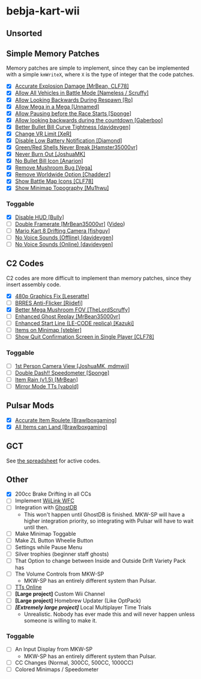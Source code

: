 # bebja-kart-wii

## Unsorted


## Simple Memory Patches
Memory patches are simple to implement, since they can be implemented with a simple `kmWriteX`, where `X` is the type of integer that the code patches.

- [x] [Accurate Explosion Damage [MrBean, CLF78]](https://mariokartwii.com/showthread.php?tid=1857)
- [x] [Allow All Vehicles in Battle Mode [Nameless / Scruffy]](https://mariokartwii.com/showthread.php?tid=2081)
- [x] [Allow Looking Backwards During Respawn [Ro]](https://mariokartwii.com/showthread.php?tid=2128)
- [x] [Allow Mega in a Mega [Unnamed]](https://mariokartwii.com/showthread.php?tid=1939)
- [x] [Allow Pausing before the Race Starts [Sponge]](https://mariokartwii.com/showthread.php?tid=2108)
- [x] [Allow looking backwards during the countdown [Gaberboo]](https://mariokartwii.com/showthread.php?tid=2109)
- [x] [Better Bullet Bill Curve Tightness [davidevgen]](https://mariokartwii.com/showthread.php?tid=196)
- [x] [Change VR Limit [XeR]](https://mariokartwii.com/showthread.php?tid=225)
- [x] [Disable Low Battery Notification [Diamond]](https://mariokartwii.com/showthread.php?tid=1645)
- [x] [Green/Red Shells Never Break [Hamster35000vr]](https://mariokartwii.com/showthread.php?tid=1608)
- [x] [Never Burn Out [JoshuaMK]](https://mariokartwii.com/showthread.php?tid=1367)
- [x] [No Bullet Bill Icon [Anarion]](https://mariokartwii.com/showthread.php?tid=170)
- [x] [Remove Mushroom Bug [Vega]](https://mariokartwii.com/showthread.php?tid=909)
- [x] [Remove Worldwide Option [Chadderz]](https://mariokartwii.com/showthread.php?tid=994)
- [x] [Show Battle Map Icons [CLF78]](https://mariokartwii.com/showthread.php?tid=1840)
- [x] [Show Minimap Topography [Mu1hwu]](https://mariokartwii.com/showthread.php?tid=2066)
### Toggable
- [x] [Disable HUD [Bully]](https://mariokartwii.com/showthread.php?tid=60)
- [ ] [Double Framerate [MrBean35000vr]](https://pastebin.com/Uh53FG2M) ([Video](https://www.youtube.com/watch?v=Yw4CmP9qeZU))
- [ ] [Mario Kart 8 Drifting Camera [fishguy]](https://mariokartwii.com/showthread.php?tid=1632)
- [ ] [No Voice Sounds (Offline) [davidevgen]](https://mariokartwii.com/showthread.php?tid=482)
- [ ] [No Voice Sounds (Online) [davidevgen]](https://mariokartwii.com/showthread.php?tid=483)

## C2 Codes
C2 codes are more difficult to implement than memory patches, since they insert assembly code.

- [x] [480p Graphics Fix [Leseratte]](https://mariokartwii.com/showthread.php?tid=1120)
- [ ] [BRRES Anti-Flicker [Riidefi]](https://wiki.tockdom.com/wiki/BRRES_Anti-flicker)
- [x] [Better Mega Mushroom FOV [TheLordScruffy]](https://mariokartwii.com/showthread.php?tid=1748)
- [ ] [Enhanced Ghost Replay [MrBean35000vr]](https://mariokartwii.com/showthread.php?tid=108)
- [ ] [Enhanced Start Line (LE-CODE replica) [Kazuki]](https://mariokartwii.com/showthread.php?tid=1790)
- [ ] [Items on Minimap [stebler]](https://mariokartwii.com/showthread.php?tid=1896)
- [ ] [Show Quit Confirmation Screen in Single Player [CLF78]](https://mariokartwii.com/showthread.php?tid=1884)
### Toggable
- [ ] [1st Person Camera View [JoshuaMK, mdmwii]](https://mariokartwii.com/showthread.php?tid=1331)
- [ ] [Double Dash!! Speedometer [Sponge]](https://mariokartwii.com/showthread.php?tid=2158)
- [ ] [Item Rain (v1.5) [MrBean]](https://mariokartwii.com/showthread.php?tid=396)
- [ ] [Mirror Mode TTs [vabold]](https://mariokartwii.com/showthread.php?tid=1981)
      
## Pulsar Mods
- [x] [Accurate Item Roulete [Brawlboxgaming]](https://github.com/Brawlboxgaming/Variety-Pack/blob/main/code/Race/Item/Roulette.cpp)
- [x] [All Items can Land [Brawlboxgaming]](https://github.com/Brawlboxgaming/Variety-Pack/blob/main/code/Race/Item/AllItemsCanLand.cpp)

## GCT
See [the spreadsheet](https://docs.google.com/spreadsheets/d/1AmkPai7Njxma21Xr2Nzi6K0l196_nXZkIPyEdXMTc7s/edit?pli=1&gid=1019452145#gid=1019452145) for active codes.  


## Other
- [x] 200cc Brake Drifting in all CCs
- [ ] Implement [WiiLink WFC](https://wfc.wiilink24.com)
- [ ] Integration with [GhostDB](https://github.com/yomcube/GhostDB/)
	- This won't happen until GhostDB is finished. MKW-SP will have a higher integration priority, so integrating with Pulsar will have to wait until then.
- [ ] Make Minimap Toggable
- [ ] Make ZL Button Wheelie Button
- [ ] Settings while Pause Menu
- [ ] Silver trophies (beginner staff ghosts)
- [ ] That Option to change between Inside and Outside Drift Variety Pack has
- [ ] The Volume Controls from MKW-SP
	- MKW-SP has an entirely different system than Pulsar.
- [ ] [TTs Online](https://wiki.tockdom.com/wiki/TTs_Online)
- [ ] **[Large project]** Custom Wii Channel
- [ ] **[Large project]** Homebrew Updater (Like OptPack)
- [ ] ***[Extremely large project]*** Local Multiplayer Time Trials
    - Unrealistic. Nobody has ever made this and will never happen unless someone is willing to make it.


### Toggable
- [ ] An Input Display from MKW-SP
    - MKW-SP has an entirely different system than Pulsar.
- [ ] CC Changes (Normal, 300CC, 500CC, 1000CC)
- [ ] Colored Minimaps / Speedometer
